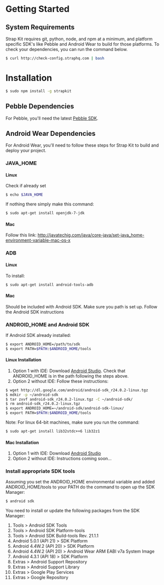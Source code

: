 # Getting Started

## System Requirements

Strap Kit requires git, python, node, and npm at a minimum, and platform specific SDK's like Pebble and Android Wear to build for those platforms. To check your dependencies, you can run the command below.

```bash
$ curl http://check-config.straphq.com | bash
```

# Installation

```bash
$ sudo npm install -g strapkit
```

## Pebble Dependencies

For Pebble, you'll need the latest <a href="https://developer.getpebble.com/sdk/" target="_blank">Pebble SDK</a>.


## Android Wear Dependencies

For Android Wear, you'll need to follow these steps for Strap Kit to build and deploy your project.

### JAVA_HOME
#### Linux
Check if already set
```sh
$ echo $JAVA_HOME
```
If nothing there simply make this command:
```sh
$ sudo apt-get install openjdk-7-jdk
```
#### Mac
Follow this link: http://javatechig.com/java/core-java/set-java_home-environment-variable-mac-os-x

### ADB
#### Linux
To install:
```sh
$ sudo apt-get install android-tools-adb
```
#### Mac
Should be included with Android SDK. Make sure you path is set up. Follow the Android SDK instructions

### ANDROID_HOME and Android SDK
If Android SDK already installed:
```sh
$ export ANDROID_HOME=/path/to/sdk
$ export PATH=$PATH:$ANDROID_HOME/tools
```
#### Linux Installation
1. Option 1 with IDE: Download [Android Studio](http://developer.android.com/sdk/index.html). Check that ANDROID_HOME is in the path following the steps above.
2. Option 2 without IDE: Follow these instructions:
```sh
$ wget http://dl.google.com/android/android-sdk_r24.0.2-linux.tgz
$ mdkir -p ~/android-sdk
$ tar zxvf android-sdk_r24.0.2-linux.tgz -C ~/android-sdk/
$ rm android-sdk_r24.0.2-linux.tgz
$ export ANDROID_HOME=~/android-sdk/android-sdk-linux/
$ export PATH=$PATH:$ANDROID_HOME/tools
```

Note: For linux 64-bit machines, make sure you run the command:
```sh
$ sudo apt-get install lib32stdc++6 lib32z1
```

#### Mac Installation
1. Option 1 with IDE: Download [Android Studio](http://developer.android.com/sdk/index.html)
2. Option 2 without IDE: Instructions coming soon...

### Install appropriate SDK tools
Assuming you set the ANDROID_HOME environmental variable and added ANDROID_HOME/tools to your PATH do the command to open up the SDK Manager:
```sh
$ android sdk
```
You need to install or update the following packages from the SDK Manager:

1. Tools > Android SDK Tools
2. Tools > Android SDK Platform-tools
3. Tools > Android SDK Build-tools Rev. 21.1.1
4. Android 5.0.1 (API 21) > SDK Platform
5. Android 4.4W.2 (API 20) > SDK Platform
6. Android 4.4W.2 (API 20) > Android Wear ARM EABI v7a System Image
7. Android 4.3.1 (API 18) > SDK Platform
8. Extras > Android Support Repository
9. Extras > Android Support Library
10. Extras > Google Play Services
11. Extras > Google Repository
